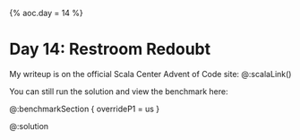 {% 
aoc.day = 14
%}
# Day 14: Restroom Redoubt

My writeup is on the official Scala Center Advent of Code site: @:scalaLink()


You can still run the solution and view the benchmark here:

@:benchmarkSection {
    overrideP1 = us
}


@:solution